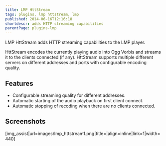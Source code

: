 ```yaml
---
title: LMP HttStream
tags: plugins, lmp httstream, lmp
published: 2014-06-16T12:16:18
shortdescr: adds HTTP streaming capabilities
parentPage: plugins-lmp
---
```


LMP HttStream adds HTTP streaming capabilities to the LMP player.

HttStream encodes the currently playing audio into Ogg Vorbis and
streams it to the clients connected (if any). HttStream supports
multiple different servers on different addresses and ports with
configurable encoding quality.

Features
--------

- Configurable streaming quality for different addresses.
- Automatic starting of the audio playback on first client connect.
- Automatic stopping of recoding when there are no clients connected.

Screenshots
-----------

\[img\_assist|url=images/lmp\_httstream1.png|title=|align=inline|link=1|width=440\]

